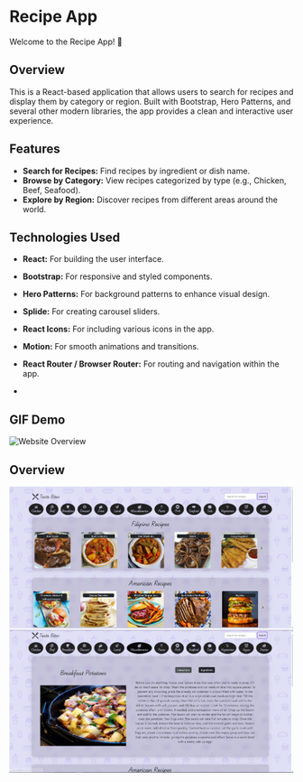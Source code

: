 # Recipe App

Welcome to the Recipe App! 🍲

## Overview

This is a React-based application that allows users to search for recipes and display them by category or region. Built with Bootstrap, Hero Patterns, and several other modern libraries, the app provides a clean and interactive user experience.

## Features

- **Search for Recipes:** Find recipes by ingredient or dish name.
- **Browse by Category:** View recipes categorized by type (e.g., Chicken, Beef, Seafood).
- **Explore by Region:** Discover recipes from different areas around the world.

## Technologies Used

- **React:** For building the user interface.
- **Bootstrap:** For responsive and styled components.
- **Hero Patterns:** For background patterns to enhance visual design.
- **Splide:** For creating carousel sliders.
- **React Icons:** For including various icons in the app.
- **Motion:** For smooth animations and transitions.
- **React Router / Browser Router:** For routing and navigation within the app.

- 
## GIF Demo
![Website Overview](gif.gif)

## Overview
![Website Overview](thumb1.png)
![Website Overview](thumb2.png)
